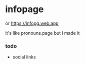 # infopage
or https://infopg.web.app

it's like pronouns.page but i made it

### todo
* social links
